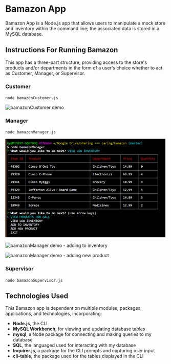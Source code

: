 # Bamazon App

Bamazon App is a Node.js app that allows users to manipulate a mock store and inventory within the command line; the associated data is stored in a MySQL database.

## Instructions For Running Bamazon

This app has a three-part structure, providing access to the store's products and/or departments in the form of a user's choice whether to act as Customer, Manager, or Supervisor.

### Customer

`node bamazonCustomer.js`

![bamazonCustomer demo](https://media.giphy.com/media/h86dVWLuRWDb4oNO4l/giphy.gif)

### Manager

`node bamazonManager.js`

<img src="/bamazonMv.png" width="500" />

![bamazonManager demo - adding to inventory](https://media.giphy.com/media/LSjPV6RxN9wle7GAaB/giphy.gif)

![bamazonManager demo - adding new product](https://media.giphy.com/media/hXI8nfLoIHzpQAoaDr/giphy.gif)

### Supervisor

`node bamazonSupervisor.js`

## Technologies Used

This Bamazon app is dependent on multiple modules, packages, applications, and technologies, incorporating:

* **Node.js**, the CLI
* **MySQL Workbench**, for viewing and updating database tables
* **mysql**, a Node package for connecting and making queries to my database
* **SQL**, the languaged used for interacting with my database
* **Inquirer.js**, a package for the CLI prompts and capturing user input
* **cli-table**, the package used for the tables displayed in the CLI
